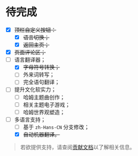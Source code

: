 # 待完成

- [X] ~~顶栏自定义按钮：~~
  - [X] ~~语言切换；~~
  - [X] ~~返回主页；~~
- [X] ~~页面评论区；~~
- [ ] 语言翻译器；
  - [X] ~~字母符号转换；~~
  - [ ] 外来词转写；
  - [ ] 完全语句翻译；
- [ ] 提升文化软实力；
  - [ ] 哈姆主题曲创作；
  - [ ] 相关主题电子游戏；
  - [ ] 哈姆世界观塑造；
- [ ] 多语言支持；
  - [ ] 基于 `zh-Hans-CN` 分支修改；
  - [X] ~~自动机器翻译。~~

> 若欲提供支持，请查阅[贡献文档](https://Hamud.PJ568.eu.org/zh-Hans-CN/Contribute/)以了解相关信息。
